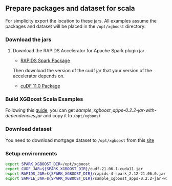 ## Prepare packages and dataset for scala

For simplicity export the location to these jars. All examples assume the packages and dataset will be placed in the `/opt/xgboost` directory:

### Download the jars

1. Download the RAPIDS Accelerator for Apache Spark plugin jar
   * [RAPIDS Spark Package](https://repo1.maven.org/maven2/com/nvidia/rapids-4-spark_2.12/21.06.0/rapids-4-spark_2.12-21.06.0.jar)
  
   Then download the version of the cudf jar that your version of the accelerator depends on.

     * [cuDF 11.0 Package](https://repo1.maven.org/maven2/ai/rapids/cudf/21.06.1/cudf-21.06.1-cuda11.jar)

### Build XGBoost Scala Examples

Following this [guide](/docs/get-started/xgboost-examples/building-sample-apps/scala.md), you can get *sample_xgboost_apps-0.2.2-jar-with-dependencies.jar* and copy it to `/opt/xgboost`

### Download dataset

You need to download mortgage dataset to `/opt/xgboost` from this [site](https://rapidsai.github.io/demos/datasets/mortgage-data)

### Setup environments

``` bash
export SPARK_XGBOOST_DIR=/opt/xgboost
export CUDF_JAR=${SPARK_XGBOOST_DIR}/cudf-21.06.1-cuda11.jar
export RAPIDS_JAR=${SPARK_XGBOOST_DIR}/rapids-4-spark_2.12-21.06.0.jar
export SAMPLE_JAR=${SPARK_XGBOOST_DIR}/sample_xgboost_apps-0.2.2-jar-with-dependencies.jar
```
